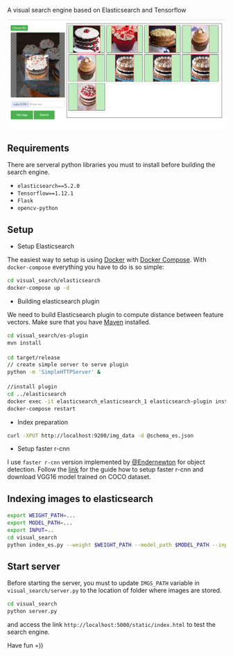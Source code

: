 A visual search engine based on Elasticsearch and Tensorflow

![Visual search enging](screenshot.png)
## Requirements
 There are serveral python libraries you must to install before building the search engine.

 * `elasticsearch==5.2.0`
 * `Tensorflow==1.12.1`
 * `Flask`
 * `opencv-python`

## Setup
 * Setup Elasticsearch

 The easiest way to setup is using [Docker](https://www.docker.com/) with [Docker Compose](https://docs.docker.com/compose/). With `docker-compose` everything you have to do is so simple:

 ```bash
 cd visual_search/elasticsearch
 docker-compose up -d
 ```

 * Building elasticsearch plugin

 We need to build Elasticsearch plugin to compute distance between feature vectors.
 Make sure that you have [Maven](https://maven.apache.org/) installed.

 ```bash
 cd visual_search/es-plugin
 mvn install

 cd target/release
 // create simple server to serve plugin
 python -m 'SimpleHTTPServer' &

 //install plugin
 cd ../elasticsearch
 docker exec -it elasticsearch_elasticsearch_1 elasticsearch-plugin install http://localhost:8000/esplugin-0.0.1.zip
 docker-compose restart
 ```

 * Index preparation

 ```bash
 curl -XPUT http://localhost:9200/img_data -d @schema_es.json
 ```
 * Setup faster r-cnn

 I use `faster r-cnn` version implemented by [@Endernewton](https://github.com/endernewton) for object detection. Follow the [link](https://github.com/endernewton/tf-faster-rcnn) for the guide how to setup faster r-cnn and download VGG16 model trained on COCO dataset.
## Indexing images to elasticsearch

 ```bash
 export WEIGHT_PATH=...
 export MODEL_PATH=...
 export INPUT=..
 cd visual_search
 python index_es.py --weight $WEIGHT_PATH --model_path $MODEL_PATH --input $INPUT
 ```
## Start server

 Before starting the server, you must to update `IMGS_PATH` variable in `visual_search/server.py` to the location of folder where images are stored.

 ```bash
 cd visual_search
 python server.py
 ```

 and access the link `http://localhost:5000/static/index.html` to test the search engine.

 Have fun =))
